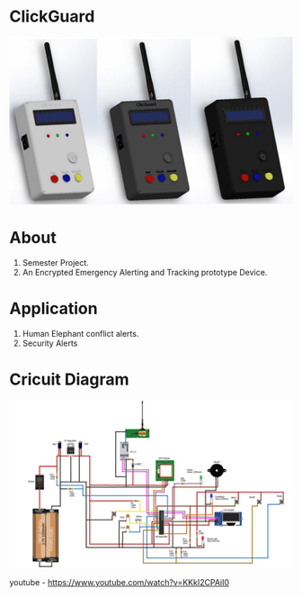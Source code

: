 # ClickGuard

![Alt text](https://github.com/SAIRISAN123/ClickGuard/blob/main/Combined.JPG)


# About
1. Semester Project.
2. An Encrypted Emergency Alerting and Tracking prototype Device.


# Application 
1. Human Elephant conflict alerts.
2. Security Alerts

# Cricuit Diagram

![Alt text](https://github.com/SAIRISAN123/ClickGuard/blob/main/ClickGuard.png)


youtube - https://www.youtube.com/watch?v=KKkI2CPAiI0
